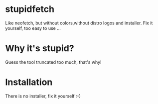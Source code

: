 # stupidfetch
Like neofetch, but without colors,without distro logos and installer. Fix it yourself, too easy to use ...

# Why it's stupid?
Guess the tool truncated too much, that's why!

# Installation
There is no installer, fix it yourself :-)

